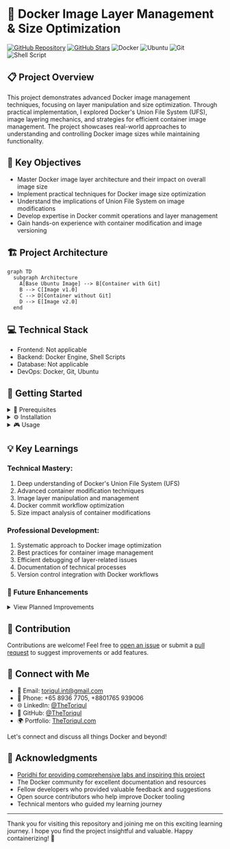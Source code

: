 # 🐳 Docker Image Layer Management & Size Optimization

[![GitHub Repository](https://img.shields.io/badge/GitHub-docker--image--size--management-blue?style=flat&logo=github)](https://github.com/TheToriqul/docker-image-size-management)
[![GitHub Stars](https://img.shields.io/github/stars/TheToriqul/docker-image-size-management?style=social)](https://github.com/TheToriqul/docker-image-size-management/stargazers)
![Docker](https://img.shields.io/badge/Docker-2496ED?style=flat&logo=docker&logoColor=white)
![Ubuntu](https://img.shields.io/badge/Ubuntu-E95420?style=flat&logo=ubuntu&logoColor=white)
![Git](https://img.shields.io/badge/Git-F05032?style=flat&logo=git&logoColor=white)
![Shell Script](https://img.shields.io/badge/Shell_Script-121011?style=flat&logo=gnu-bash&logoColor=white)

## 📋 Project Overview

This project demonstrates advanced Docker image management techniques, focusing on layer manipulation and size optimization. Through practical implementation, I explored Docker's Union File System (UFS), image layering mechanics, and strategies for efficient container image management. The project showcases real-world approaches to understanding and controlling Docker image sizes while maintaining functionality.

## 🎯 Key Objectives

- Master Docker image layer architecture and their impact on overall image size
- Implement practical techniques for Docker image size optimization
- Understand the implications of Union File System on image modifications
- Develop expertise in Docker commit operations and layer management
- Gain hands-on experience with container modification and image versioning

## 🏗️ Project Architecture

```mermaid
graph TD
  subgraph Architecture
    A[Base Ubuntu Image] --> B[Container with Git]
    B --> C[Image v1.0]
    C --> D[Container without Git]
    D --> E[Image v2.0]
  end
```

## 💻 Technical Stack

- Frontend: Not applicable
- Backend: Docker Engine, Shell Scripts
- Database: Not applicable
- DevOps: Docker, Git, Ubuntu

## 🚀 Getting Started

<details>
<summary>🐳 Prerequisites</summary>

- Docker Engine installed (version 20.10 or higher)
- Basic understanding of Docker concepts
- Shell access with sudo privileges
- Minimum 2GB free disk space

</details>

<details>
<summary>⚙️ Installation</summary>

1. Clone the repository:
   ```bash
   git clone https://github.com/TheToriqul/docker-image-size-management.git
   ```
2. Navigate to the project directory:
   ```bash
   cd docker-image-size-management
   ```

</details>

<details>
<summary>🎮 Usage</summary>

1. Pull the base Ubuntu image:
   ```bash
   docker pull ubuntu
   ```
2. Create a container and install Git:
   ```bash
   docker run -d --name ubuntu-git-container ubuntu sleep infinity
   ```
3. Modify and commit changes:
   ```bash
   docker commit ubuntu-git-container ubuntu-git:1.0
   ```

For detailed commands and explanations, refer to the [reference-commands.md](reference-commands.md) file.

</details>

## 💡 Key Learnings

### Technical Mastery:

1. Deep understanding of Docker's Union File System (UFS)
2. Advanced container modification techniques
3. Image layer manipulation and management
4. Docker commit workflow optimization
5. Size impact analysis of container modifications

### Professional Development:

1. Systematic approach to Docker image optimization
2. Best practices for container image management
3. Efficient debugging of layer-related issues
4. Documentation of technical processes
5. Version control integration with Docker workflows

### 🔄 Future Enhancements

<details>
<summary>View Planned Improvements</summary>

1. Implement multi-stage builds for further size optimization
2. Add automated layer analysis tools
3. Create size comparison benchmarking
4. Develop cleanup automation scripts
5. Integrate CI/CD pipeline for image optimization
6. Add support for additional base images
</details>

## 🙌 Contribution

Contributions are welcome! Feel free to [open an issue](https://github.com/TheToriqul/docker-image-size-management/issues) or submit a [pull request](https://github.com/TheToriqul/docker-image-size-management/pulls) to suggest improvements or add features.

## 📧 Connect with Me

- 📧 Email: toriqul.int@gmail.com
- 📱 Phone: +65 8936 7705, +8801765 939006
- 🌐 LinkedIn: [@TheToriqul](https://www.linkedin.com/in/thetoriqul/)
- 🐙 GitHub: [@TheToriqul](https://github.com/TheToriqul)
- 🌍 Portfolio: [TheToriqul.com](https://thetoriqul.com)

Let's connect and discuss all things Docker and beyond!

## 👏 Acknowledgments

- [Poridhi for providing comprehensive labs and inspiring this project](https://devops.poridhi.io/)
- The Docker community for excellent documentation and resources
- Fellow developers who provided valuable feedback and suggestions
- Open source contributors who help improve Docker tooling
- Technical mentors who guided my learning journey

---

Thank you for visiting this repository and joining me on this exciting learning journey. I hope you find the project insightful and valuable. Happy containerizing! 🚀